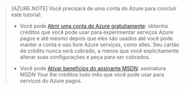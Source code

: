 > [AZURE.NOTE] <a name="note"></a>Você precisará de uma conta do Azure para concluir este tutorial:
  >
  > + Você pode [Abrir uma conta do Azure gratuitamente](/pricing/free-trial/?WT.mc_id=A261C142F): obtenha créditos que você pode usar para experimentar serviços Azure pagos e até mesmo depois que eles são usados até você pode manter a conta e uso livre Azure serviços, como sites. Seu cartão de crédito nunca será cobrado, a menos que você explicitamente alterar suas configurações e peça para ser cobrados.
  >
  > + Você pode [Ativar benefícios do assinante MSDN](/pricing/member-offers/msdn-benefits-details/?WT.mc_id=A261C142F): assinatura MSDN Your lhe créditos todo mês que você pode usar para serviços do Azure pagos.
